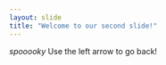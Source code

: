 ```yaml
---
layout: slide
title: "Welcome to our second slide!"
---
```

_spoo*ooky*_
Use the left arrow to go back!
